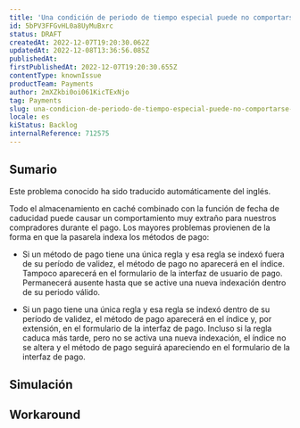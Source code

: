 ```yaml
---
title: 'Una condición de periodo de tiempo especial puede no comportarse como se espera cuando se tiene como regla de pago única'
id: 5bPV3FFGvHL0a8UyMuBxrc
status: DRAFT
createdAt: 2022-12-07T19:20:30.062Z
updatedAt: 2022-12-08T13:36:56.085Z
publishedAt: 
firstPublishedAt: 2022-12-07T19:20:30.655Z
contentType: knownIssue
productTeam: Payments
author: 2mXZkbi0oi061KicTExNjo
tag: Payments
slug: una-condicion-de-periodo-de-tiempo-especial-puede-no-comportarse-como-se-espera-cuando-se-tiene-como-regla-de-pago-unica
locale: es
kiStatus: Backlog
internalReference: 712575
---
```


## Sumario

<div class="alert alert-info">
  <p>Este problema conocido ha sido traducido automáticamente del inglés.</p>
</div>


Todo el almacenamiento en caché combinado con la función de fecha de caducidad puede causar un comportamiento muy extraño para nuestros compradores durante el pago. Los mayores problemas provienen de la forma en que la pasarela indexa los métodos de pago:


- Si un método de pago tiene una única regla y esa regla se indexó fuera de su período de validez, el método de pago no aparecerá en el índice. Tampoco aparecerá en el formulario de la interfaz de usuario de pago. Permanecerá ausente hasta que se active una nueva indexación dentro de su periodo válido.


- Si un pago tiene una única regla y esa regla se indexó dentro de su período de validez, el método de pago aparecerá en el índice y, por extensión, en el formulario de la interfaz de pago. Incluso si la regla caduca más tarde, pero no se activa una nueva indexación, el índice no se altera y el método de pago seguirá apareciendo en el formulario de la interfaz de pago.



## Simulación



## Workaround




